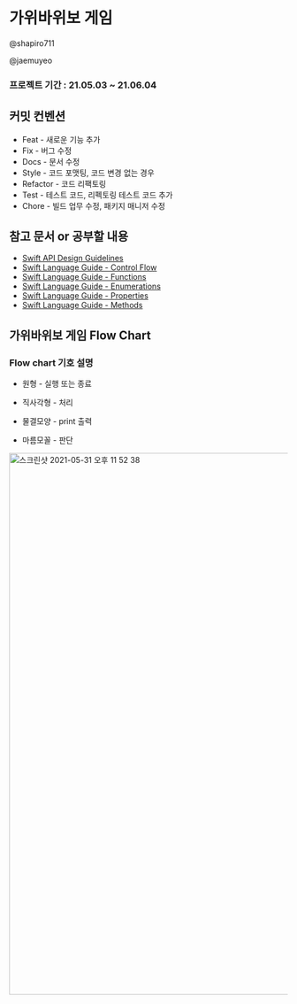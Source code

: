 # 가위바위보 게임

@shapiro711

@jaemuyeo

### 프로젝트 기간 : 21.05.03 ~ 21.06.04

## 커밋 컨벤션

- Feat - 새로운 기능 추가
- Fix - 버그 수정
- Docs - 문서 수정
- Style - 코드 포맷팅, 코드 변경 없는 경우
- Refactor - 코드 리팩토링
- Test - 테스트 코드, 리펙토링 테스트 코드 추가
- Chore - 빌드 업무 수정, 패키지 매니저 수정

## 참고 문서 or 공부할 내용

- [Swift API Design Guidelines](https://swift.org/documentation/api-design-guidelines/)
- [Swift Language Guide - Control Flow](https://docs.swift.org/swift-book/LanguageGuide/ControlFlow.html)
- [Swift Language Guide - Functions](https://docs.swift.org/swift-book/LanguageGuide/Functions.html)
- [Swift Language Guide - Enumerations](https://docs.swift.org/swift-book/LanguageGuide/Enumerations.html)
- [Swift Language Guide - Properties](https://docs.swift.org/swift-book/LanguageGuide/Properties.html)
- [Swift Language Guide - Methods](https://docs.swift.org/swift-book/LanguageGuide/Methods.html)

## 가위바위보 게임 Flow Chart

### Flow chart 기호 설명

- 원형 - 실행 또는 종료

- 직사각형 - 처리

- 물결모양 - print 출력

- 마름모꼴 - 판단

<img width="979" alt="스크린샷 2021-05-31 오후 11 52 38" src="https://user-images.githubusercontent.com/70311145/120275357-23957580-c2ec-11eb-8ed2-824ae16bd854.png">
